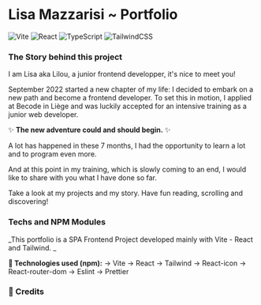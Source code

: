 # Lisa Mazzarisi ~ Portfolio

![Vite](https://img.shields.io/badge/vite-%23646CFF.svg?style=for-the-badge&logo=vite&logoColor=white) ![React](https://img.shields.io/badge/react-%2320232a.svg?style=for-the-badge&logo=react&logoColor=%2361DAFB) ![TypeScript](https://img.shields.io/badge/typescript-%23007ACC.svg?style=for-the-badge&logo=typescript&logoColor=white) ![TailwindCSS](https://img.shields.io/badge/tailwindcss-%2338B2AC.svg?style=for-the-badge&logo=tailwind-css&logoColor=white)

### The Story behind this project

I am Lisa aka Lilou, a junior frontend developper, it's nice to meet you!

September 2022 started a new chapter of my life: I decided to embark on a new path and become a frontend developer.
To set this in motion, I applied at Becode in Liège and was luckily accepted for an intensive training as a junior web developer.

✨ **The new adventure could and should begin.** ✨

A lot has happened in these 7 months, I had the opportunity to learn a lot and to program even more.

And at this point in my training, which is slowly coming to an end, I would like to share with you what I have done so far.

Take a look at my projects and my story.
Have fun reading, scrolling and discovering!

### Techs and NPM Modules

_This portfolio is a SPA Frontend Project developed mainly with Vite - React and Tailwind. _

**🔧 Technologies used (npm):**
→ Vite
→ React
→ Tailwind
→ React-icon
→ React-router-dom
→ Eslint
→ Prettier

### 🦾 Credits
